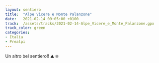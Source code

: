 ```yaml
---
layout: sentiero
title:  "Alpe Vicere e Monte Palanzone"
date:   2021-02-14 09:05:00 +0100
track:  /assets/tracks/2021-02-14-Alpe_Vicere_e_Monte_Palanzone.gpx
track_color: green
categories:
- Italia
- Prealpi
---
```


Un altro bel sentiero!! :mountain: :snowflake: